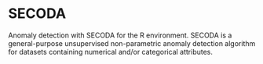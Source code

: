 # SECODA
Anomaly detection with SECODA for the R environment. SECODA is a general-purpose unsupervised non-parametric anomaly detection algorithm for datasets containing numerical and/or categorical attributes.
